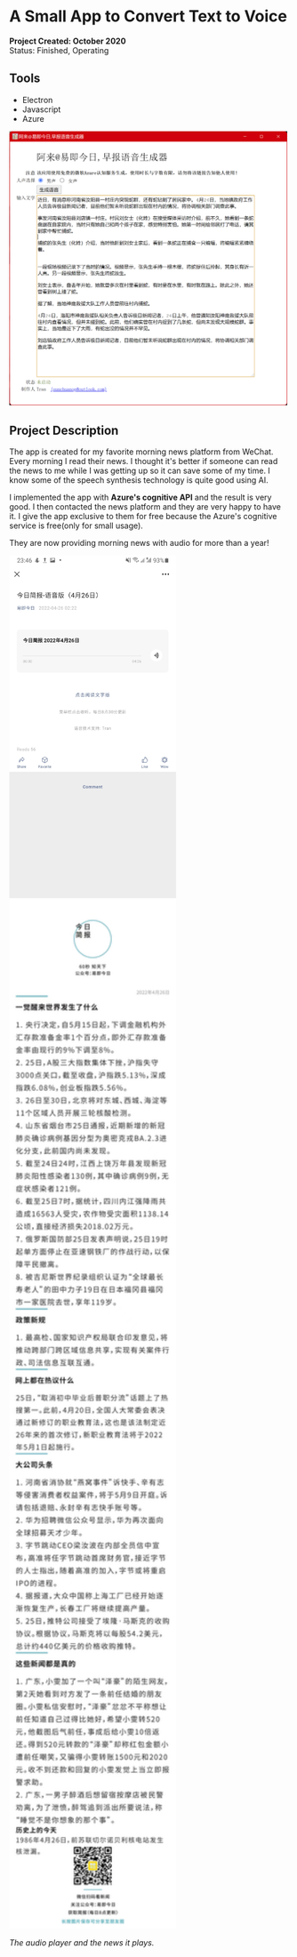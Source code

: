 # A Small App to Convert Text to Voice
__Project Created: October 2020__  
Status: Finished, Operating

## Tools
+ Electron
+ Javascript
+ Azure

<img src="assets/images/project/newsreader/main.png" width="500"/>

## Project Description
The app is created for my favorite morning news platform from WeChat. Every morning I read their news. I thought it's better if someone can read the news to me while I was getting up so it can save some of my time. I know some of the speech synthesis technology is quite good using AI.

I implemented the app with **Azure's cognitive API** and the result is very good. I then contacted the news platform and they are very happy to have it. I give the app exclusive to them for free because the Azure's cognitive service is free(only for small usage).

They are now providing morning news with audio for more than a year!

<img src="assets/images/project/newsreader/post.jpg" width="300"/>
<img src="assets/images/project/newsreader/news.jpg" width="300"/>

*The audio player and the news it plays.*